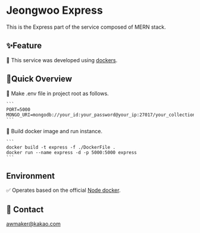 # Jeongwoo Express

This is the Express part of the service composed of MERN stack.

## ✨Feature

📌 This service was developed using [dockers](https://www.docker.com/).

## 🚀Quick Overview

🔑 Make .env file in project root as follows.

    ```
    PORT=5000
    MONGO_URI=mongodb://your_id:your_password@your_ip:27017/your_collection
    ```

🚢 Build docker image and run instance.

    ```
    docker build -t express -f ./DockerFile .
    docker run --name express -d -p 5000:5000 express
    ```

## Environment

✅ Operates based on the official [Node docker](https://hub.docker.com/_/node).

## 📩 Contact

awmaker@kakao.com
